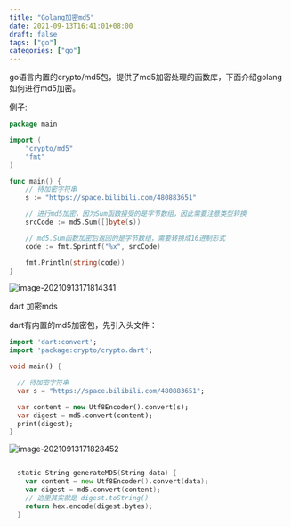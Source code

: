 ```yaml
---
title: "Golang加密md5"
date: 2021-09-13T16:41:01+08:00
draft: false
tags: ["go"]
categories: ["go"]
---
```


go语言内置的crypto/md5包，提供了md5加密处理的函数库，下面介绍golang如何进行md5加密。

例子:

```go
package main

import (
	"crypto/md5"
	"fmt"
)

func main() {
	// 待加密字符串
	s := "https://space.bilibili.com/480883651"

	// 进行md5加密，因为Sum函数接受的是字节数组，因此需要注意类型转换
	srcCode := md5.Sum([]byte(s))

	// md5.Sum函数加密后返回的是字节数组，需要转换成16进制形式
	code := fmt.Sprintf("%x", srcCode)

	fmt.Println(string(code))
}
```

![image-20210913171814341](https://luckly007.oss-cn-beijing.aliyuncs.com/image/image-20210913171814341.png)



dart 加密mds

dart有内置的md5加密包，先引入头文件：

```dart
import 'dart:convert';
import 'package:crypto/crypto.dart';

void main() {

  // 待加密字符串
  var s = "https://space.bilibili.com/480883651";

  var content = new Utf8Encoder().convert(s);
  var digest = md5.convert(content);
  print(digest);
}
```

![image-20210913171828452](https://luckly007.oss-cn-beijing.aliyuncs.com/image/image-20210913171828452.png)





```go

  static String generateMD5(String data) {
    var content = new Utf8Encoder().convert(data);
    var digest = md5.convert(content);
    // 这里其实就是 digest.toString()
    return hex.encode(digest.bytes);
  }
```

